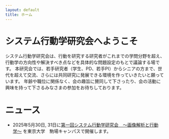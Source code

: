 ```yaml
---
layout: default
title: ホーム
---
```


# システム行動学研究会へようこそ
システム行動学研究会は、行動を研究する研究者がこれまでの学問分野を超え、行動学の方向性や解決すべき点などを具体的な問題設定のもとで議論する場です。
本研究会では、若手研究者（学生、PD、若手PI）からシニアの方まで、世代を超えて交流、さらには共同研究に発展できる環境を作っていきたいと願っています。
年齢や職位に関係なく、会の趣旨に賛同して下さったり、会の活動に興味を持って下さるみなさまの参加をお待ちしております。

# ニュース
- 2025年5月30日, 31日に[第一回システム行動学研究会　〜画像解析と行動学〜](/event/conference01.md)  を東京大学　駒場キャンパスで開催します。

